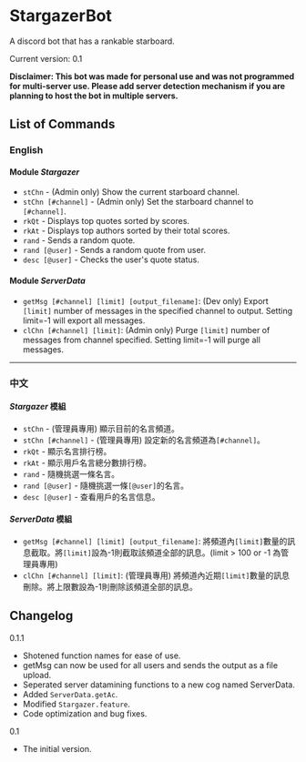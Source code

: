 ﻿# StargazerBot
 A discord bot that has a rankable starboard.

Current version: 0.1

**Disclaimer: This bot was made for personal use and was not programmed for multi-server use. Please add server detection mechanism if you are planning to host the bot in multiple servers.**

## List of Commands

### English

#### Module *Stargazer*

 - `stChn` - (Admin only) Show the current starboard channel.
 - `stChn [#channel]` - (Admin only) Set the starboard channel to `[#channel]`.
 - `rkQt` - Displays top quotes sorted by scores.
 - `rkAt` - Displays top authors sorted by their total scores.
 - `rand` - Sends a random quote.
 - `rand [@user]` - Sends a random quote from user.
 - `desc [@user]` - Checks the user's quote status.

#### Module *ServerData*

 - `getMsg [#channel] [limit] [output_filename]`: (Dev only) Export `[limit]` number of messages in the specified channel to output. Setting limit=-1 will export all messages.
 - `clChn [#channel] [limit]`: (Admin only) Purge `[limit]` number of messages from channel specified. Setting limit=-1 will purge all messages.

---

### 中文

#### *Stargazer* 模組

 - `stChn` - (管理員專用) 顯示目前的名言頻道。
 - `stChn [#channel]` - (管理員專用) 設定新的名言頻道為`[#channel]`。
 - `rkQt` - 顯示名言排行榜。
 - `rkAt` - 顯示用戶名言總分數排行榜。
 - `rand` - 隨機挑選一條名言。
 - `rand [@user]` - 隨機挑選一條`[@user]`的名言。
 - `desc [@user]` - 查看用戶的名言信息。

#### *ServerData* 模組

 - `getMsg [#channel] [limit] [output_filename]`: 將頻道內`[limit]`數量的訊息截取。將`[limit]`設為-1則截取該頻道全部的訊息。(limit > 100 or -1 為管理員專用)
 - `clChn [#channel] [limit]`: (管理員專用) 將頻道內近期`[limit]`數量的訊息刪除。將上限數設為-1則刪除該頻道全部的訊息。


## Changelog

0.1.1
 - Shotened function names for ease of use.
 - getMsg can now be used for all users and sends the output as a file upload.
 - Seperated server datamining functions to a new cog named ServerData.
 - Added `ServerData.getAc`.
 - Modified `Stargazer.feature`.
 - Code optimization and bug fixes.

0.1
 - The initial version.
